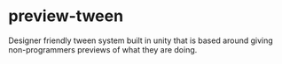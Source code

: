 # preview-tween
Designer friendly tween system built in unity that is based around giving non-programmers previews of what they are doing.
